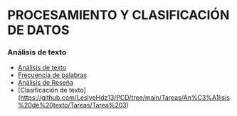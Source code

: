# PROCESAMIENTO Y CLASIFICACIÓN DE DATOS

### Análisis de texto 
- [Análisis de texto](https://github.com/LeslyeHdz13/PCD/blob/main/Tareas/An%C3%A1lisis%20de%20texto/LMHB_An%C3%A1lisis_de_Texto.pdf)
- [Frecuencia de palabras](https://github.com/LeslyeHdz13/PCD/blob/main/Participaci%C3%B3n/Clase_01/Frecuencia_palabras___AnalisisDeTexto_Libro.ipynb)
- [Análisis de Reseña](https://github.com/LeslyeHdz13/PCD/blob/main/Tareas/An%C3%A1lisis%20de%20texto/LMHB_AnalisisTexto_Rese%C3%B1a.pdf)
- [Clasificación de texto] (https://github.com/LeslyeHdz13/PCD/tree/main/Tareas/An%C3%A1lisis%20de%20texto/Tareas/Tarea%203)

